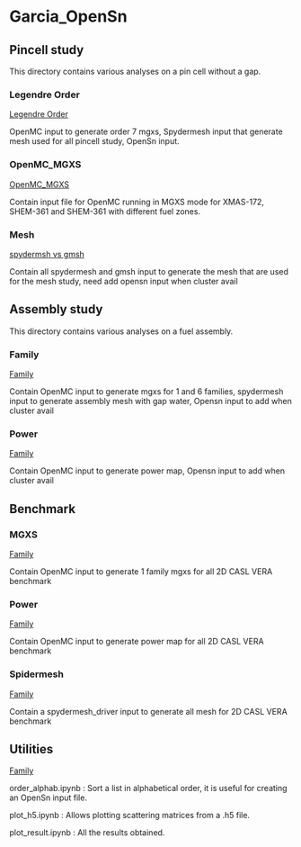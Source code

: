# Garcia_OpenSn


## Pincell study

This directory contains various analyses on a pin cell without a gap.

### Legendre Order

[Legendre Order](./pincell_study/legendre)

OpenMC input to generate order 7 mgxs, 
Spydermesh input that generate mesh used for all pincell study,
OpenSn input.

### OpenMC_MGXS

[OpenMC_MGXS](./pincell_study/openmc_mgxs)

Contain input file for OpenMC running in MGXS mode for XMAS-172, SHEM-361 and SHEM-361 with different fuel zones.

### Mesh

[spydermsh vs gmsh](./pincell_study/mesh)

Contain all spydermesh and gmsh input to generate the mesh that are used for the mesh study,
need add opensn input when cluster avail


## Assembly study

This directory contains various analyses on a fuel assembly.

### Family

[Family](./assembly_study/family)

Contain OpenMC input to generate mgxs for 1 and 6 families,
spydermesh input to generate assembly mesh with gap water,
Opensn input to add when cluster avail

### Power

[Family](./assembly_study/power)

Contain OpenMC input to generate power map,
Opensn input to add when cluster avail

## Benchmark

### MGXS

[Family](./benchmark/mgxs)

Contain OpenMC input to generate 1 family mgxs for all 2D CASL VERA benchmark

### Power

[Family](./benchmark/power)

Contain OpenMC input to generate power map for all 2D CASL VERA benchmark

### Spidermesh

[Family](./benchmark/spidermesh)

Contain a spydermesh_driver input to generate all mesh for 2D CASL VERA benchmark

## Utilities

[Family](./utilities)

order_alphab.ipynb : Sort a list in alphabetical order, it is useful for creating an OpenSn input file.

plot_h5.ipynb : Allows plotting scattering matrices from a .h5 file.

plot_result.ipynb : All the results obtained.
































